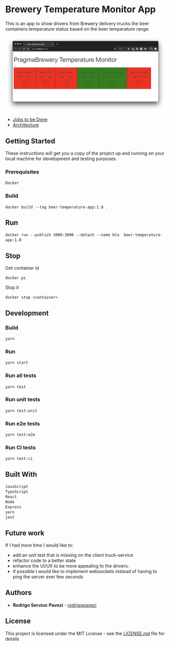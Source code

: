 # Brewery Temperature Monitor App

This is an app to show drivers from Brewery delivery trucks the beer containers temperature status based on the beer temperature range.

![alt text](https://github.com/rodrigopavezi/beer-temperature-app/blob/master/preview.png 'preview')

-   [Jobs to be Done](https://github.com/rodrigopavezi/beer-temperature-app/tree/master/design/jtbd)
-   [Architecture](https://github.com/rodrigopavezi/beer-temperature-app/tree/master/design/architecuture)

## Getting Started

These instructions will get you a copy of the project up and running on your local machine for development and testing purposes.

### Prerequisites

```
Docker
```

### Build

```
docker build --tag beer-temperature-app:1.0 .
```

## Run

```
docker run --publish 3000:3000 --detach --name bta  beer-temperature-app:1.0
```

## Stop

Get container id

```
docker ps
```

Stop it

```
docker stop <container>
```

## Development

### Build

```
yarn
```

### Run

```
yarn start
```

### Run all tests

```
yarn test
```

### Run unit tests

```
yarn test:unit
```

### Run e2e tests

```
yarn test:e2e
```

### Run CI tests

```
yarn test:ci
```

## Built With

```
JavaScript
TypeScript
React
Node
Express
yarn
jest
```

## Future work

If I had more time I would like to:

-   add an unit test that is missing on the client truck-service
-   refactor code to a better state
-   enhance the UI/UX to be more appealing to the drivers.
-   if possible I would like to implement websockets instead of having to ping the server ever few seconds

## Authors

-   **Rodrigo Serviuc Pavezi** - [rodrigopavezi](https://github.com/rodrigopavezi)

## License

This project is licensed under the MIT License - see the [LICENSE.md](LICENSE.md) file for details
